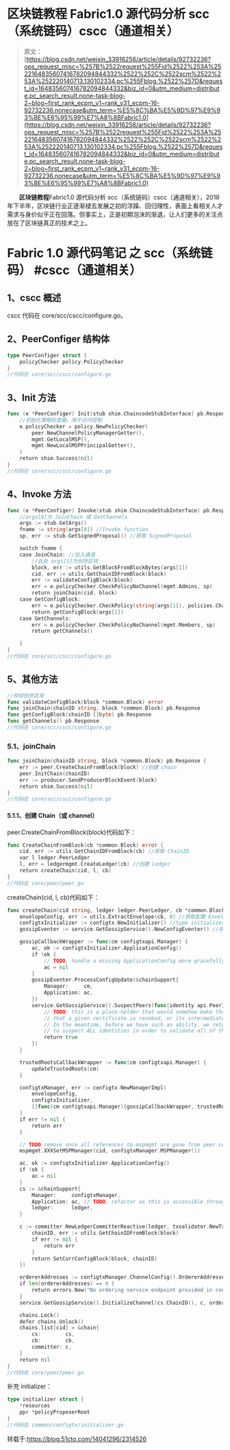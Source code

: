 # 区块链教程 Fabric1.0 源代码分析 scc（系统链码）cscc（通道相关）

> 原文：[https://blog.csdn.net/weixin_33916256/article/details/92732236?ops_request_misc=%257B%2522request%255Fid%2522%253A%2522164835607416782094844332%2522%252C%2522scm%2522%253A%252220140713.130102334.pc%255Fblog.%2522%257D&request_id=164835607416782094844332&biz_id=0&utm_medium=distribute.pc_search_result.none-task-blog-2~blog~first_rank_ecpm_v1~rank_v31_ecpm-16-92732236.nonecase&utm_term=%E5%8C%BA%E5%9D%97%E9%93%BE%E6%95%99%E7%A8%8BFabric1.0](https://blog.csdn.net/weixin_33916256/article/details/92732236?ops_request_misc=%257B%2522request%255Fid%2522%253A%2522164835607416782094844332%2522%252C%2522scm%2522%253A%252220140713.130102334.pc%255Fblog.%2522%257D&request_id=164835607416782094844332&biz_id=0&utm_medium=distribute.pc_search_result.none-task-blog-2~blog~first_rank_ecpm_v1~rank_v31_ecpm-16-92732236.nonecase&utm_term=%E5%8C%BA%E5%9D%97%E9%93%BE%E6%95%99%E7%A8%8BFabric1.0)

　　**区块链教程**Fabric1.0 源代码分析 scc（系统链码）cscc（通道相关），2018 年下半年，区块链行业正逐渐褪去发展之初的浮躁、回归理性，表面上看相关人才需求与身价似乎正在回落。但事实上，正是初期泡沫的渐退，让人们更多的关注点放在了区块链真正的技术之上。

# Fabric 1.0 源代码笔记 之 scc（系统链码） #cscc（通道相关）

## 1、cscc 概述

cscc 代码在 core/scc/cscc/configure.go。

## 2、PeerConfiger 结构体

```go
type PeerConfiger struct {
    policyChecker policy.PolicyChecker
}
//代码在 core/scc/cscc/configure.go
```

## 3、Init 方法

```go
func (e *PeerConfiger) Init(stub shim.ChaincodeStubInterface) pb.Response {
    //初始化策略检查器，用于访问控制
    e.policyChecker = policy.NewPolicyChecker(
        peer.NewChannelPolicyManagerGetter(),
        mgmt.GetLocalMSP(),
        mgmt.NewLocalMSPPrincipalGetter(),
    )
    return shim.Success(nil)
}
//代码在 core/scc/cscc/configure.go
```

## 4、Invoke 方法

```go
func (e *PeerConfiger) Invoke(stub shim.ChaincodeStubInterface) pb.Response {
    //args[0]为 JoinChain 或 GetChannels
    args := stub.GetArgs()
    fname := string(args[0]) //Invoke function
    sp, err := stub.GetSignedProposal() //获取 SignedProposal

    switch fname {
    case JoinChain: //加入通道
        //此处 args[1]为创世区块
        block, err := utils.GetBlockFromBlockBytes(args[1])
        cid, err := utils.GetChainIDFromBlock(block)
        err := validateConfigBlock(block)
        err = e.policyChecker.CheckPolicyNoChannel(mgmt.Admins, sp)
        return joinChain(cid, block)
    case GetConfigBlock:
        err = e.policyChecker.CheckPolicy(string(args[1]), policies.ChannelApplicationReaders, sp)
        return getConfigBlock(args[1])
    case GetChannels:
        err = e.policyChecker.CheckPolicyNoChannel(mgmt.Members, sp)
        return getChannels()

    }
}
//代码在 core/scc/cscc/configure.go
```

## 5、其他方法

```go
//校验创世区块
func validateConfigBlock(block *common.Block) error
func joinChain(chainID string, block *common.Block) pb.Response
func getConfigBlock(chainID []byte) pb.Response
func getChannels() pb.Response
//代码在 core/scc/cscc/configure.go
```

### 5.1、joinChain

```go
func joinChain(chainID string, block *common.Block) pb.Response {
    err := peer.CreateChainFromBlock(block) //创建 chain
    peer.InitChain(chainID)
    err := producer.SendProducerBlockEvent(block)
    return shim.Success(nil)
}
//代码在 core/scc/cscc/configure.go
```

#### 5.1.1、创建 Chain（或 channel）

peer.CreateChainFromBlock(block)代码如下：

```go
func CreateChainFromBlock(cb *common.Block) error {
    cid, err := utils.GetChainIDFromBlock(cb) //获取 ChainID
    var l ledger.PeerLedger
    l, err = ledgermgmt.CreateLedger(cb) //创建 Ledger
    return createChain(cid, l, cb)
}
//代码在 core/peer/peer.go
```

createChain(cid, l, cb)代码如下：

```go
func createChain(cid string, ledger ledger.PeerLedger, cb *common.Block) error {
    envelopeConfig, err := utils.ExtractEnvelope(cb, 0) //获取配置 Envelope
    configtxInitializer := configtx.NewInitializer() //type initializer struct
    gossipEventer := service.GetGossipService().NewConfigEventer() //获取 gossipServiceInstance

    gossipCallbackWrapper := func(cm configtxapi.Manager) {
        ac, ok := configtxInitializer.ApplicationConfig()
        if !ok {
            // TODO, handle a missing ApplicationConfig more gracefully
            ac = nil
        }
        gossipEventer.ProcessConfigUpdate(&chainSupport{
            Manager:     cm,
            Application: ac,
        })
        service.GetGossipService().SuspectPeers(func(identity api.PeerIdentityType) bool {
            // TODO: this is a place-holder that would somehow make the MSP layer suspect
            // that a given certificate is revoked, or its intermediate CA is revoked.
            // In the meantime, before we have such an ability, we return true in order
            // to suspect ALL identities in order to validate all of them.
            return true
        })
    }

    trustedRootsCallbackWrapper := func(cm configtxapi.Manager) {
        updateTrustedRoots(cm)
    }

    configtxManager, err := configtx.NewManagerImpl(
        envelopeConfig,
        configtxInitializer,
        []func(cm configtxapi.Manager){gossipCallbackWrapper, trustedRootsCallbackWrapper},
    )
    if err != nil {
        return err
    }

    // TODO remove once all references to mspmgmt are gone from peer code
    mspmgmt.XXXSetMSPManager(cid, configtxManager.MSPManager())

    ac, ok := configtxInitializer.ApplicationConfig()
    if !ok {
        ac = nil
    }
    cs := &chainSupport{
        Manager:     configtxManager,
        Application: ac, // TODO, refactor as this is accessible through Manager
        ledger:      ledger,
    }

    c := committer.NewLedgerCommitterReactive(ledger, txvalidator.NewTxValidator(cs), func(block *common.Block) error {
        chainID, err := utils.GetChainIDFromBlock(block)
        if err != nil {
            return err
        }
        return SetCurrConfigBlock(block, chainID)
    })

    ordererAddresses := configtxManager.ChannelConfig().OrdererAddresses()
    if len(ordererAddresses) == 0 {
        return errors.New("No ordering service endpoint provided in configuration block")
    }
    service.GetGossipService().InitializeChannel(cs.ChainID(), c, ordererAddresses)

    chains.Lock()
    defer chains.Unlock()
    chains.list[cid] = &chain{
        cs:        cs,
        cb:        cb,
        committer: c,
    }
    return nil
}
//代码在 core/peer/peer.go
```

补充 initializer：

```go
type initializer struct {
    *resources
    ppr *policyProposerRoot
}
//代码在 common/configtx/initializer.go
```

转载于:https://blog.51cto.com/14041296/2314526